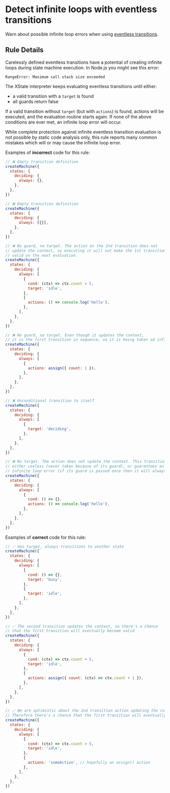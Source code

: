 # Detect infinite loops with eventless transitions

Warn about possible infinite loop errors when using [eventless transitions](https://xstate.js.org/docs/guides/transitions.html#eventless-always-transitions).

## Rule Details

Carelessly defined eventless transitions have a potential of creating infinite loops during state machine execution. In Node.js you might see this error:

```
RangeError: Maximum call stack size exceeded
```

The XState interpreter keeps evaluating eventless transitions until either:

- a valid transition with a `target` is found
- all guards return false

If a valid transition without `target` (but with `actions`) is found, actions will be executed, and the evaluation routine starts again. If none of the above conditions are ever met, an infinite loop error will occur.

While complete protection against infinite eventless transition evaluation is not possible by static code analysis only, this rule reports many common mistakes which will or may cause the infinite loop error.

Examples of **incorrect** code for this rule:

```javascript
// ❌ Empty transition definition
createMachine({
  states: {
    deciding: {
      always: {},
    },
  },
})

// ❌ Empty transition definition
createMachine({
  states: {
    deciding: {
      always: [{}],
    },
  },
})

// ❌ No guard, no target. The action on the 2nd transition does not
// update the context, so executing it will not make the 1st transition
// valid on the next evaluation.
createMachine({
  states: {
    deciding: {
      always: [
        {
          cond: (ctx) => ctx.count > 5,
          target: 'idle',
        },
        {
          actions: () => console.log('hello'),
        },
      ],
    },
  },
})

// ❌ No guard, no target. Even though it updates the context,
// it is the first transition in sequence, so it is being taken ad infinitum.
createMachine({
  states: {
    deciding: {
      always: [
        {
          actions: assign({ count: 1 }),
        },
      ],
    },
  },
})

// ❌ Unconditional transition to itself
createMachine({
  states: {
    deciding: {
      always: [
        {
          target: 'deciding',
        },
      ],
    },
  },
})

// ❌ No target. The action does not update the context. This transition is
// either useless (never taken because of its guard), or guarantees an
// infinite loop error (if its guard is passed once then it will always be passed).
createMachine({
  states: {
    deciding: {
      always: [
        {
          cond: () => {},
          actions: () => console.log('hello'),
        },
      ],
    },
  },
})
```

Examples of **correct** code for this rule:

```javascript
// ✅ Has target, always transitions to another state
createMachine({
  states: {
    deciding: {
      always: [
        {
          cond: () => {},
          target: 'busy',
        },
        {
          target: 'idle',
        },
      ],
    },
  },
})

// ✅ The second transition updates the context, so there's a chance
// that the first transition will eventually become valid
createMachine({
  states: {
    deciding: {
      always: [
        {
          cond: (ctx) => ctx.count > 5,
          target: 'idle',
        },
        {
          actions: assign({ count: (ctx) => ctx.count + 1 }),
        },
      ],
    },
  },
})

// ✅ We are optimistic about the 2nd transition action updating the context.
// Therefore there's a chance that the first transition will eventually become valid
createMachine({
  states: {
    deciding: {
      always: [
        {
          cond: (ctx) => ctx.count > 5,
          target: 'idle',
        },
        {
          actions: 'someAction', // hopefully an assign() action
        },
      ],
    },
  },
})
```
